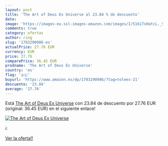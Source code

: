 ```yaml
---
layout: post
title: 'The Art of Deus Ex Universe al 23.84 % de descuento'
date: 
image: 'https://images-eu.ssl-images-amazon.com/images/I/516iTsHatcL._SL200_.jpg'
comments: true
category: ofertas
author: ring
slug: '1783290986-es'
actualPrice: 27.76 EUR
currency: EUR
price: 27.76
comparePrice: 36.45 EUR
prodname: 'The Art of Deus Ex Universe'
country: 'es'
flag: '🇪🇸'
buyurl: 'https://www.amazon.es/dp/1783290986/?tag=tolees-21'
descuento: '23.84'
average: '27.76'
---
```


Está [The Art of Deus Ex Universe](https://www.amazon.es/dp/1783290986/?tag=tolees-21) con 23.84 de descuento por 27.76 EUR (original: 36.45 EUR) en el siguiente enlace!

[![The Art of Deus Ex Universe](https://images-eu.ssl-images-amazon.com/images/I/516iTsHatcL._SL200_.jpg)](https://www.amazon.es/dp/1783290986/?tag=tolees-21)

ℹ️:


[Ver la oferta!!](https://www.amazon.es/dp/1783290986/?tag=tolees-21)
